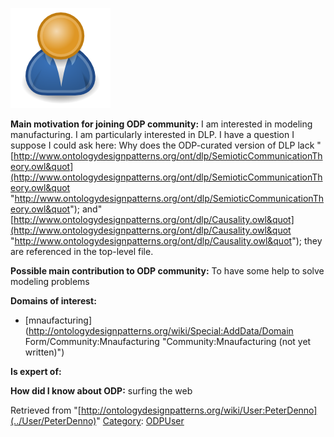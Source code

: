 [![Image:ODPUser.png](../images/a/a6/ODPUser.png)](../Image/ODPUser.png "Image:ODPUser.png")




  





__Main motivation for joining ODP community:__ I am interested in modeling manufacturing. I am particularly interested in DLP. I have a question I suppose I could ask here: Why does the ODP-curated version of DLP lack "[http://www.ontologydesignpatterns.org/ont/dlp/SemioticCommunicationTheory.owl&quot](http://www.ontologydesignpatterns.org/ont/dlp/SemioticCommunicationTheory.owl&quot "http://www.ontologydesignpatterns.org/ont/dlp/SemioticCommunicationTheory.owl&quot");
and"[http://www.ontologydesignpatterns.org/ont/dlp/Causality.owl&quot](http://www.ontologydesignpatterns.org/ont/dlp/Causality.owl&quot "http://www.ontologydesignpatterns.org/ont/dlp/Causality.owl&quot"); they are referenced in the top-level file.


__Possible main contribution to ODP community:__ To have some help to solve modeling problems


__Domains of interest:__



* [mnaufacturing](http://ontologydesignpatterns.org/wiki/Special:AddData/Domain Form/Community:Mnaufacturing "Community:Mnaufacturing (not yet written)")


__Is expert of:__


  

__How did I know about ODP:__ surfing the web






Retrieved from "[http://ontologydesignpatterns.org/wiki/User:PeterDenno](../User/PeterDenno)"
 [Category](http://ontologydesignpatterns.org/wiki/Special:Categories "Special:Categories"): [ODPUser](../Category/ODPUser "Category:ODPUser")